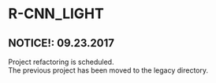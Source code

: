 <h1>R-CNN_LIGHT</h1>

<p>
<h2>NOTICE!: 09.23.2017</h2>
Project refactoring is scheduled.</br>
The previous project has been moved to the legacy directory.
</p>
